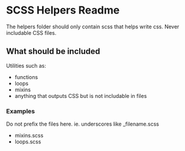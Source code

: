 # SCSS Helpers Readme
The helpers folder should only contain scss that helps write css. Never includable CSS files.


## What should be included
Utilities such as:

* functions
* loops
* mixins
* anything that outputs CSS but is not includable in files


### Examples
Do not prefix the files here. ie. underscores like _filename.scss

* mixins.scss
* loops.scss
